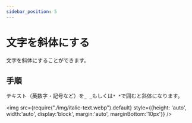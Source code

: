 ```yaml
---
sidebar_position: 5
---
```


# 文字を斜体にする

文字を斜体にすることができます。

## 手順

テキスト（英数字・記号など）を`_ _`もしくは`* *`で囲むと斜体になります。

<img src={require("./img/italic-text.webp").default}
     style={{height: 'auto', width:'auto', display:'block', margin:'auto', marginBottom:'10px'}} />
